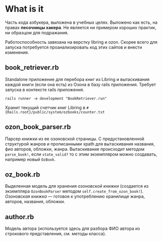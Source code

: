# What is it
Часть кода азбукера, выложена в учебных целях. Выложено как есть, на правах **песочницы хакера**. Не является ни примером хороших практик, ни образцом для подражания.

Работоспособность завязана на верстку libring и ozon. Скорее всего для запуска потребуется проанализировать код этих сайтов и внести изменения.

## book_retriever.rb 
Standalone приложение для перебора книг из Libring и вытаскивания каждой книги (если она есть) из Озона в базу rails приложения. Требует запуска в контексте rails приложения. 

```
rails runner -e development "BookRetriever.run"
```

Хранит текущий счетчик книг Libring в `#{Rails.root}/public/system/ozbooks/counter.txt`

## ozon_book_parser.rb 
Парсер книжки из ее озоновской страницы. С предустановленной структурой жанров и прописанными xpath для вытаскивания названия, фио авторов, обложки, жанра. Вытаскивание происходит методом `parse_book!`, если `state_valid?` то с этим экземпляром можно создавать, например новый `OzBook`.

## oz_book.rb 
Выделенная модель для хранения *озоновской книжки* (создается из экземпляра `OzonBookParser` методом  `self.create_from_ozon_book!`). *Озоновская книжка* — готовое к употреблению хранилище жанра, авторов, названия, обложки.

## author.rb 
Модель автора (используется здесь для разбора ФИО автора из строкового представления, см. методы класса).
